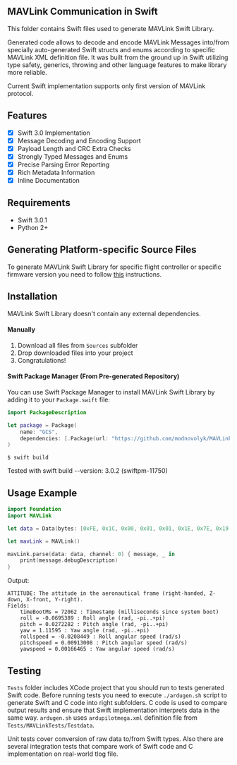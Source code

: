 ## MAVLink Communication in Swift

This folder contains Swift files used to generate MAVLink Swift Library.

Generated code allows to decode and encode MAVLink Messages into/from specially auto-generated Swift structs and enums according to specific MAVLink XML definition file. It was built from the ground up in Swift utilizing type safety, generics, throwing and other language features to make library more reliable.

Current Swift implementation supports only first version of MAVLink protocol.

## Features

- [x] Swift 3.0 Implementation
- [x] Message Decoding and Encoding Support
- [x] Payload Length and CRC Extra Checks
- [x] Strongly Typed Messages and Enums
- [x] Precise Parsing Error Reporting
- [x] Rich Metadata Information
- [x] Inline Documentation

## Requirements

- Swift 3.0.1
- Python 2+

## Generating Platform-specific Source Files

To generate MAVLink Swift Library for specific flight controller or specific firmware version you need to follow [this](https://github.com/ArduPilot/mavlink#generating-language-specific-source-files) instructions.

## Installation

MAVLink Swift Library doesn't contain any external dependencies.

#### Manually
1. Download all files from `Sources` subfolder
2. Drop downloaded files into your project
3. Congratulations!  

#### Swift Package Manager (From Pre-generated Repository)
You can use Swift Package Manager to install MAVLink Swift Library by adding it to your `Package.swift` file:

```swift
import PackageDescription

let package = Package(
    name: "GCS",
    dependencies: [.Package(url: "https://github.com/modnovolyk/MAVLinkSwift", majorVersion: 0)]
)
```

```
$ swift build
```

Tested with swift build --version: 3.0.2 (swiftpm-11750)

## Usage Example

```swift
import Foundation
import MAVLink

let data = Data(bytes: [0xFE, 0x1C, 0x00, 0x01, 0x01, 0x1E, 0x7E, 0x19, 0x01, 0x00, 0x64, 0x6A, 0x8E, 0xBD, 0xB2, 0x0D, 0xDF, 0x3C, 0x5B, 0xD7, 0x8E, 0x3F, 0xEA, 0xC2, 0xAA, 0xBC, 0x56, 0x96, 0x15, 0x3C, 0x51, 0x30, 0xDA, 0x3A, 0x12, 0xAB])

let mavLink = MAVLink()

mavLink.parse(data: data, channel: 0) { message, _ in
    print(message.debugDescription)
}
```

Output:

```
ATTITUDE: The attitude in the aeronautical frame (right-handed, Z-down, X-front, Y-right).
Fields:
	timeBootMs = 72062 : Timestamp (milliseconds since system boot)
	roll = -0.0695389 : Roll angle (rad, -pi..+pi)
	pitch = 0.0272282 : Pitch angle (rad, -pi..+pi)
	yaw = 1.11595 : Yaw angle (rad, -pi..+pi)
	rollspeed = -0.0208449 : Roll angular speed (rad/s)
	pitchspeed = 0.00913008 : Pitch angular speed (rad/s)
	yawspeed = 0.00166465 : Yaw angular speed (rad/s)
```

## Testing

`Tests` folder includes XCode project that you should run to tests generated Swift code. Before running tests you need to execute `./ardugen.sh` script to generate Swift and C code into right subfolders. C code is used to compare output results and ensure that Swift implementation interprets data in the same way. `ardugen.sh` uses `ardupilotmega.xml` definition file from `Tests/MAVLinkTests/Testdata`.

Unit tests cover conversion of raw data to/from Swift types. Also there are several integration tests that compare work of Swift code and C implementation on real-world tlog file.